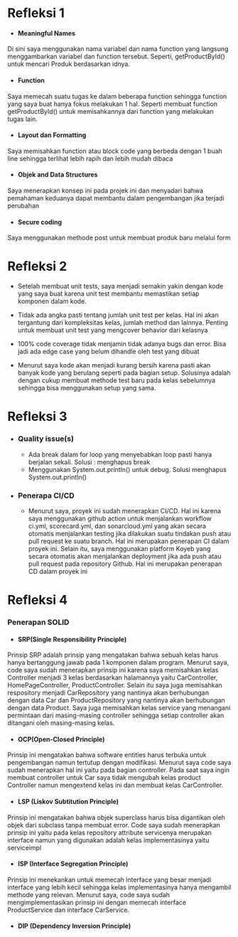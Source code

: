 # Refleksi 1
- #### Meaningful Names
Di sini saya menggunakan nama variabel dan nama function yang langsung menggambarkan variabel dan function tersebut. Seperti, getProductById() untuk mencari Produk berdasarkan idnya.

- #### Function
Saya memecah suatu tugas ke dalam beberapa function sehingga function yang saya buat hanya fokus melakukan 1 hal. Seperti membuat function getProductById() untuk memisahkannya dari function yang melakukan tugas lain.
- #### Layout dan Formatting
Saya memisahkan function atau block code yang berbeda dengan 1 buah line sehingga terlihat lebih rapih dan lebih mudah dibaca

- #### Objek and Data Structures
Saya menerapkan konsep ini pada projek ini dan menyadari bahwa pemahaman keduanya dapat membantu dalam pengembangan jika terjadi perubahan
- #### Secure coding
Saya menggunakan methode post untuk membuat produk baru melalui form


# Refleksi 2
- Setelah membuat unit tests, saya menjadi semakin yakin dengan kode yang saya buat karena unit test membantu memastikan setiap komponen dalam kode.
- Tidak ada angka pasti tentang jumlah unit test per kelas. Hal ini akan tergantung dari kompleksitas kelas, jumlah method dan lainnya. Penting untuk membuat unit test yang mengcover behavior dari kelasnya

- 100% code coverage tidak menjamin tidak adanya bugs dan error. Bisa jadi ada edge case yang belum dihandle oleh test yang dibuat

- Menurut saya kode akan menjadi kurang bersih karena pasti akan banyak kode yang berulang seperti pada bagian setup. Solusinya adalah dengan cukup membuat methode test baru pada kelas sebelumnya sehingga bisa menggunakan setup yang sama.

# Refleksi 3
- ### Quality issue(s)
  - Ada break dalam for loop yang menyebabkan loop pasti hanya berjalan sekali. Solusi : menghapus break
  - Menggunakan System.out.println() untuk debug. Solusi menghapus System.out.println()

- ### Penerapa CI/CD
    - Menurut saya, proyek ini sudah menerapkan CI/CD. Hal ini karena saya menggunakan github action untuk menjalankan workflow ci.yml, scorecard.yml, dan sonarcloud.yml yang akan secara otomatis menjalankan testing jika dilakukan suatu tindakan push atau pull request ke suatu branch. Hal ini merupakan penerapan CI dalam proyek ini. Selain itu, saya menggunakan platform Koyeb yang secara otomatis akan menjalankan deployment jika ada push atau pull request pada repository Github. Hal ini merupakan penerapan CD dalam proyek ini

# Refleksi 4
### Penerapan SOLID

- #### SRP(Single Responsibility Principle)
Prinsip SRP adalah prinsip yang mengatakan bahwa sebuah kelas harus hanya bertanggung jawab pada 1 komponen dalam program. Menurut saya, code saya sudah menerapkan prinsip ini karena saya memisahkan kelas Controller menjadi 3 kelas berdasarkan halamannya yaitu CarController, HomePageController, ProductController. Selain itu saya juga memisahkan respository menjadi CarRepository yang nantinya akan berhubungan dengan data Car dan ProductRepository yang nantinya akan berhubungan dengan data Product. Saya juga memisahkan kelas service yang menangani permintaan dari masing-masing controller sehingga setiap controller akan ditangani oleh masing-masing kelas.
- #### OCP(Open-Closed Principle)
Prinsip ini mengatakan bahwa software entities harus terbuka untuk pengembangan namun tertutup dengan modifikasi. Menurut saya code saya sudah menerapkan hal ini yaitu pada bagian controller. Pada saat saya ingin membuat controller untuk Car saya tidak mengubah kelas product Controller namun mengextend kelas ini dan membuat kelas CarController.
- #### LSP (Liskov Subtitution Principle)
Prinsip ini mengatakan bahwa objek superclass harus bisa digantikan oleh objek dari subclass tanpa membuat error. Code saya sudah menerapkan prinsip ini yaitu pada kelas repository attribute servicenya merupakan interface namun yang digunakan adalah kelas implementasinya yaitu serviceimpl
- #### ISP (Interface Segregation Principle)
Prinsip ini menekankan untuk memecah interface yang besar menjadi interface yang lebih kecil sehingga kelas implementasinya hanya mengambil methode yang relevan. Menurut saya, code saya sudah mengimplementasikan prinsip ini dengan memecah interface ProductService dan interface CarService.
- #### DIP (Dependency Inversion Principle)
